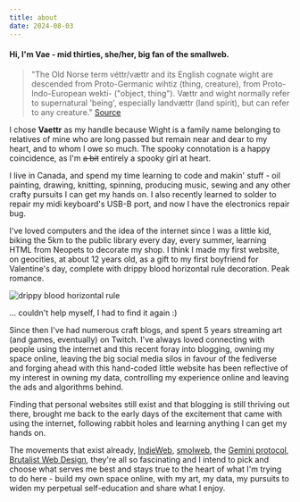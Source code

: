 ```yaml
---
title: about
date: 2024-08-03
---
```


#### Hi, I'm Vae - mid thirties, she/her, big fan of the smallweb.

>"The Old Norse term véttr/vættr and its English cognate wight are descended from Proto-Germanic wihtiz (thing, creature), from Proto-Indo-European wekti- ("object, thing"). Vættr and wight normally refer to supernatural 'being', especially landvættr (land spirit), but can refer to any creature."
><a href="https://mythus.fandom.com/wiki/Vaettir" target="_blank" rel="noopener noreferrer">Source</a>



I chose **Vaettr** as my handle because Wight is a family name belonging to relatives of mine who are long passed but remain near and dear to my heart, and to whom I owe so much. The spooky connotation is a happy coincidence, as I'm ~~a bit~~ entirely a spooky girl at heart.


I live in Canada, and spend my time learning to code and makin' stuff - oil painting, drawing, knitting, spinning, producing music, sewing and any other crafty pursuits I can get my hands on. I also recently learned to solder to repair my midi keyboard's USB-B port, and now I have the electronics repair bug. 


I've loved computers and the idea of the internet since I was a little kid, biking the 5km to the public library every day, every summer, learning HTML from Neopets to decorate my shop. I think I made my first website, on geocities, at about 12 years old, as a gift to my first boyfriend for Valentine's day, complete with drippy blood horizontal rule decoration. Peak romance.

<img src="/images/blood-drip.gif" class=center alt="drippy blood horizontal rule">
<p class="right">... couldn't help myself, I had to find it again :)</p>

Since then I've had numerous craft blogs, and spent 5 years streaming art (and games, eventually) on Twitch. I've always loved connecting with people using the internet and this recent foray into blogging, owning my space online, leaving the big social media silos in favour of the fediverse and forging ahead with this hand-coded little website has been reflective of my interest in owning my data, controlling my experience online and leaving the ads and algorithms behind.


Finding that personal websites still exist and that blogging is still thriving out there, brought me back to the early days of the excitement that came with using the internet, following rabbit holes and learning anything I can get my hands on.


The movements that exist already, <a href="https://indieweb.org/" target="_blank" rel="noopener noreferrer">IndieWeb</a>, <a href="https://smolweb.org/guidelines.html" target="_blank" rel="noopener noreferrer">smolweb</a>, the <a href="https://geminiprotocol.net/" target="_blank" rel="noopener noreferrer">Gemini protocol</a>, <a href="https://brutalist-web.design/" target="_blank" rel="noopener noreferrer">Brutalist Web Design</a>, they're all so fascinating and I intend to pick and choose what serves me best and stays true to the heart of what I'm trying to do here - build my own space online, with my art, my data, my pursuits to widen my perpetual self-education and share what I enjoy.